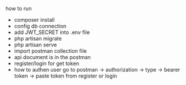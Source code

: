 how to run

- composer install
- config db connection
- add JWT_SECRET into .env file
- php artisan migrate
- php artisan serve
- import postman collection file
- api document is in the postman
- register/login for get token
- how to authen user go to postman -> authorization -> type -> bearer token -> paste token from register or login 
